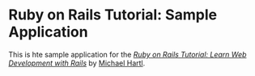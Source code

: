 # Ruby on Rails Tutorial: Sample Application

This is hte sample application for the 
[*Ruby on Rails Tutorial:
Learn Web Development with Rails*](http://www.railstutorial.org/)
by [Michael Hartl](http://www.michaelhartl.com/).
